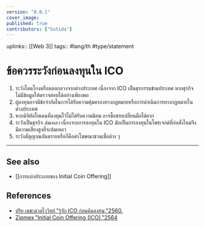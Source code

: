 ```yaml
---
version: "0.0.1"
cover_image:
published: true
contributors: ["Sutida"]
---
```

uplinks:: [[Web 3]]
tags:: #lang/th #type/statement

# ข้อควรระวังก่อนลงทุนใน ICO
1. ระวังโดนโกงหรือหลอกลวงจากต่างประเทศ เนื่องจาก ICO เป็นธุรกรรมข้ามประเทศ หากธุรกิจไม่มีข้อมูลให้ตรวจสอบได้อย่างเพียงพอ
2. ผู้ลงทุนอาจมีข้อจำกัดในการได้รับความคุ้มครองทางกฎหมายหรือการดำเนินการทางกฎหมายในต่างประเทศ
3. หากดิจิทัลโทเคนที่ลงทุนไว้ไม่ได้รับความนิยม อาจซื้อขายเปลี่ยนมือได้ยาก
4. ระวังเป็นธุรกิจ *ล้มเหลว* เนื่องจากการลงทุนใน ICO มักเป็นการลงทุนในโพรเจกต์ที่ก่อตั้งใหม่จึงมีความเสี่ยงสูงที่จะล้มเหลว
5. ระวังสัญญาณอันตรายหรือก็คือคำโฆษณาชวนเชื่อต่าง ๆ
---
## See also
- [[การเเบ่งประเภทของ Initial Coin Offering]]
## References
- [ปริย เตชะมวลไววิทย์,"รู้จัก ICO ก่อนคิดลงทุน,"2560.](https://www.sec.or.th/TH/Template3/Articles/2560/ac-post-25601106-ICO.pdf)
- [Zipmex,"Initial Coin Offering (ICO),"2564](https://zipmex.com/th/glossary/ico/)
